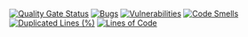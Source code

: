[![Quality Gate Status](https://sonarcloud.io/api/project_badges/measure?project=tectonick_vip-quartet-new&metric=alert_status)](https://sonarcloud.io/summary/new_code?id=tectonick_vip-quartet-new)
[![Bugs](https://sonarcloud.io/api/project_badges/measure?project=tectonick_vip-quartet-new&metric=bugs)](https://sonarcloud.io/summary/new_code?id=tectonick_vip-quartet-new)
[![Vulnerabilities](https://sonarcloud.io/api/project_badges/measure?project=tectonick_vip-quartet-new&metric=vulnerabilities)](https://sonarcloud.io/summary/new_code?id=tectonick_vip-quartet-new)
[![Code Smells](https://sonarcloud.io/api/project_badges/measure?project=tectonick_vip-quartet-new&metric=code_smells)](https://sonarcloud.io/summary/new_code?id=tectonick_vip-quartet-new)
[![Duplicated Lines (%)](https://sonarcloud.io/api/project_badges/measure?project=tectonick_vip-quartet-new&metric=duplicated_lines_density)](https://sonarcloud.io/summary/new_code?id=tectonick_vip-quartet-new)
[![Lines of Code](https://sonarcloud.io/api/project_badges/measure?project=tectonick_vip-quartet-new&metric=ncloc)](https://sonarcloud.io/summary/new_code?id=tectonick_vip-quartet-new)
